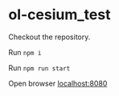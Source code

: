 # ol-cesium_test

Checkout the repository.

Run `npm i`

Run `npm run start`

Open browser [localhost:8080](http://localhost:8080/)
